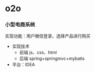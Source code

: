 # o2o
### 小型电商系统
实现功能：用户微信登录，选择产品进行购买
- 实现技术
  - 前端  js、css、html
  - 后端  spring+springmvc+mybatis
- 平台：IDEA
